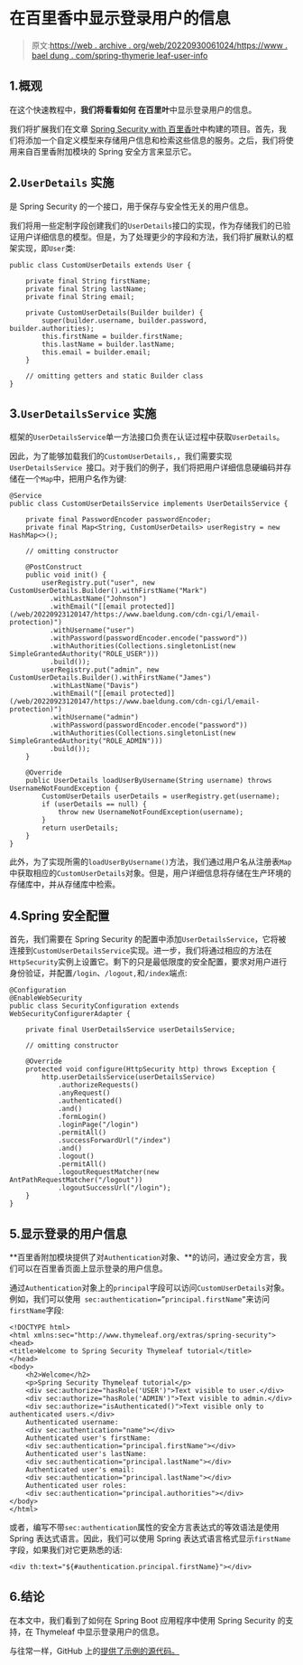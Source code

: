 # 在百里香中显示登录用户的信息

> 原文:[https://web . archive . org/web/20220930061024/https://www . bael dung . com/spring-thymerie leaf-user-info](https://web.archive.org/web/20220930061024/https://www.baeldung.com/spring-thymeleaf-user-info)

## 1.概观

在这个快速教程中，**我们将看看如何** **在百里叶**中显示登录用户的信息。

我们将扩展我们在文章 [Spring Security with 百里香叶](/web/20220923120147/https://www.baeldung.com/spring-security-thymeleaf)中构建的项目。首先，我们将添加一个自定义模型来存储用户信息和检索这些信息的服务。之后，我们将使用来自百里香附加模块的 Spring 安全方言来显示它。

## 2.`UserDetails` 实施

是 Spring Security 的一个接口，用于保存与安全性无关的用户信息。

我们将用一些定制字段创建我们的`UserDetails`接口的实现，作为存储我们的已验证用户详细信息的模型。但是，为了处理更少的字段和方法，我们将扩展默认的框架实现，即`User`类:

```
public class CustomUserDetails extends User {

    private final String firstName;
    private final String lastName;
    private final String email;

    private CustomUserDetails(Builder builder) {
        super(builder.username, builder.password, builder.authorities);
        this.firstName = builder.firstName;
        this.lastName = builder.lastName;
        this.email = builder.email;
    }

    // omitting getters and static Builder class
}
```

## 3.`UserDetailsService` 实施

框架的`UserDetailsService`单一方法接口负责在认证过程中获取`UserDetails`。

因此，为了能够加载我们的`CustomUserDetails,`，我们需要实现`UserDetailsService `接口。对于我们的例子，我们将把用户详细信息硬编码并存储在一个`Map`中，把用户名作为键:

```
@Service
public class CustomUserDetailsService implements UserDetailsService {

    private final PasswordEncoder passwordEncoder;
    private final Map<String, CustomUserDetails> userRegistry = new HashMap<>();

    // omitting constructor

    @PostConstruct
    public void init() {
        userRegistry.put("user", new CustomUserDetails.Builder().withFirstName("Mark")
          .withLastName("Johnson")
          .withEmail("[[email protected]](/web/20220923120147/https://www.baeldung.com/cdn-cgi/l/email-protection)")
          .withUsername("user")
          .withPassword(passwordEncoder.encode("password"))
          .withAuthorities(Collections.singletonList(new SimpleGrantedAuthority("ROLE_USER")))
          .build());
        userRegistry.put("admin", new CustomUserDetails.Builder().withFirstName("James")
          .withLastName("Davis")
          .withEmail("[[email protected]](/web/20220923120147/https://www.baeldung.com/cdn-cgi/l/email-protection)")
          .withUsername("admin")
          .withPassword(passwordEncoder.encode("password"))
          .withAuthorities(Collections.singletonList(new SimpleGrantedAuthority("ROLE_ADMIN")))
          .build());
    }

    @Override
    public UserDetails loadUserByUsername(String username) throws UsernameNotFoundException {
        CustomUserDetails userDetails = userRegistry.get(username);
        if (userDetails == null) {
            throw new UsernameNotFoundException(username);
        }
        return userDetails;
    }
}
```

此外，为了实现所需的`loadUserByUsername()`方法，我们通过用户名从注册表`Map`中获取相应的`CustomUserDetails`对象。但是，用户详细信息将存储在生产环境的存储库中，并从存储库中检索。

## 4.Spring 安全配置

首先，我们需要在 Spring Security 的配置中添加`UserDetailsService`，它将被连接到`CustomUserDetailsService`实现。进一步，我们将通过相应的方法在`HttpSecurity`实例上设置它。剩下的只是最低限度的安全配置，要求对用户进行身份验证，并配置`/login`、`/logout,`和`/index`端点:

```
@Configuration
@EnableWebSecurity
public class SecurityConfiguration extends WebSecurityConfigurerAdapter {

    private final UserDetailsService userDetailsService;

    // omitting constructor

    @Override
    protected void configure(HttpSecurity http) throws Exception {
        http.userDetailsService(userDetailsService)
            .authorizeRequests()
            .anyRequest()
            .authenticated()
            .and()
            .formLogin()
            .loginPage("/login")
            .permitAll()
            .successForwardUrl("/index")
            .and()
            .logout()
            .permitAll()
            .logoutRequestMatcher(new AntPathRequestMatcher("/logout"))
            .logoutSuccessUrl("/login");
    }
}
```

## 5.显示登录的用户信息

**百里香附加模块提供了对`Authentication`对象、**的访问，通过安全方言，我们可以在百里香页面上显示登录的用户信息。

通过`Authentication`对象上的`principal`字段可以访问`CustomUserDetails`对象。例如，我们可以使用` sec:authentication=”principal.firstName”`来访问`firstName`字段:

```
<!DOCTYPE html>
<html xmlns:sec="http://www.thymeleaf.org/extras/spring-security">
<head>
<title>Welcome to Spring Security Thymeleaf tutorial</title>
</head>
<body>
    <h2>Welcome</h2>
    <p>Spring Security Thymeleaf tutorial</p>
    <div sec:authorize="hasRole('USER')">Text visible to user.</div>
    <div sec:authorize="hasRole('ADMIN')">Text visible to admin.</div>
    <div sec:authorize="isAuthenticated()">Text visible only to authenticated users.</div>
    Authenticated username:
    <div sec:authentication="name"></div>
    Authenticated user's firstName:
    <div sec:authentication="principal.firstName"></div>
    Authenticated user's lastName:
    <div sec:authentication="principal.lastName"></div>
    Authenticated user's email:
    <div sec:authentication="principal.lastName"></div>
    Authenticated user roles:
    <div sec:authentication="principal.authorities"></div>
</body>
</html>
```

或者，编写不带`sec:authentication`属性的安全方言表达式的等效语法是使用 Spring 表达式语言。因此，我们可以使用 Spring 表达式语言格式显示`firstName`字段，如果我们对它更熟悉的话:

```
<div th:text="${#authentication.principal.firstName}"></div>
```

## 6.结论

在本文中，我们看到了如何在 Spring Boot 应用程序中使用 Spring Security 的支持，在 Thymeleaf 中显示登录用户的信息。

与往常一样，GitHub 上的[提供了示例的源代码。](https://web.archive.org/web/20220923120147/https://github.com/eugenp/tutorials/tree/master/spring-security-modules/spring-security-web-thymeleaf)